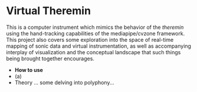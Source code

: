# Virtual Theremin 
This is a computer instrument which mimics the behavior of the *theremin* using the hand-tracking capabilities of the mediapipe/cvzone framework. This project also covers some exploration into the space of real-time mapping of sonic data and virtual instrumentation, as well as accompanying interplay of visualization and the conceptual landscape that such things being brought together encourages.
  
- **How to use**
- (a) 
- Theory ... some delving into polyphony... 
